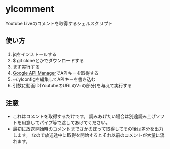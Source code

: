 # ylcomment
Youtube Liveのコメントを取得するシェルスクリプト

## 使い方
1. jqをインストールする
1. $ git cloneとかでダウンロードする
1. まず実行する
1. [Google API Manager](https://console.developers.google.com)でAPIキーを取得する
1. ~/.ylconfigを編集してAPIキーを書き込む
1. 引数に動画ID(YoutubeのURLのV=の部分)を与えて実行する

## 注意
* これはコメントを取得するだけです。
読みあげたい場合は別途読み上げソフトを用意してパイプ等で渡してあげてください。
* 最初に放送開始時のコメントまでさかのぼって取得してその後は差分を出力します。
なので放送途中に取得を開始するとそれ以前のコメントが大量に流れます。

